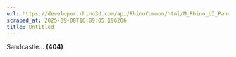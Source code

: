 ```yaml
---
url: https://developer.rhino3d.com/api/RhinoCommon/html/M_Rhino_UI_Panels_RegisterPanel.htm
scraped_at: 2025-09-08T16:09:05.196206
title: Untitled
---
```


Sandcastle... **(404)**

